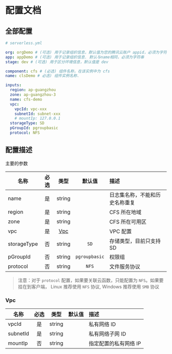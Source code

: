 # 配置文档

## 全部配置

```yml
# serverless.yml

org: orgDemo # (可选) 用于记录组织信息，默认值为您的腾讯云账户 appid，必须为字符串
app: appDemo # (可选) 用于记录组织信息. 默认与name相同，必须为字符串
stage: dev # (可选) 用于区分环境信息，默认值是 dev

component: cfs # (必选) 组件名称，在该实例中为 cfs
name: clsDemo # 必选) 组件实例名称.

inputs:
  region: ap-guangzhou
  zone: ap-guangzhou-3
  name: cfs-demo
  vpc:
    vpcId: vpc-xxx
    subnetId: subnet-xxx
    # mountIp: 127.0.0.1
  storageType: SD
  pGroupId: pgroupbasic
  protocol: NFS
```

## 配置描述

主要的参数

| 名称        | 必选 |    类型     |    默认值     | 描述                           |
| ----------- | :--: | :---------: | :-----------: | :----------------------------- |
| name        |  是  |   string    |               | 日志集名称，不能和历史名称重复 |
| region      |  是  |   string    |               | CFS 所在地域                   |
| zone        |  是  |   string    |               | CFS 所在可用区                 |
| vpc         |  是  | [Vpc](#Vpc) |               | VPC 配置                       |
| storageType |  否  |   string    |     `SD`      | 存储类型，目前只支持 SD        |
| pGroupId    |  否  |   string    | `pgroupbasic` | 权限组                         |
| protocol    |  否  |   string    |     `NFS`     | 文件服务协议                   |

> 注意：对于 `protocol` 配置，如果要关联云函数，只能配置为 `NFS`。如果要挂在到客户端， Linux 推荐使用 `NFS` 协议, Windows 推荐使用 `SMB` 协议

### Vpc

| 名称     | 必选 |  类型  | 默认值 | 描述                  |
| -------- | :--: | :----: | :----: | :-------------------- |
| vpcId    |  是  | string |        | 私有网络 ID           |
| subnetId |  是  | string |        | 私有网络子网 ID       |
| mountIp  |  否  | string |        | 指定配置的私有网络 IP |
